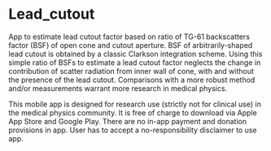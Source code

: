 # Lead_cutout

App to estimate lead cutout factor based on ratio of TG-61 backscatters factor (BSF) of open cone and cutout aperture. BSF of arbitrarily-shaped lead cutout is obtained by a classic Clarkson integration scheme. Using this simple ratio of BSFs to estimate a lead cutout factor neglects the change in contribution of scatter radiation from inner wall of cone, with and without the presence of the lead cutout. Comparisons with a more robust method and/or measurements warrant more research in medical physics.

This mobile app is designed for research use (strictly not for clinical use) in the medical physics community. It is free of charge to download via Apple App Store and Google Play. There are no in-app payment and donation provisions in app. User has to accept a no-responsibility disclaimer to use app.
